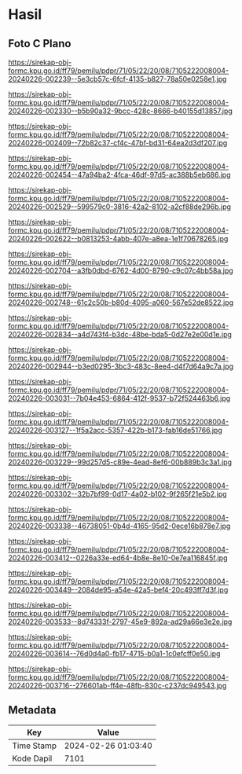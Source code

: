 # Hasil

## Foto C Plano

https://sirekap-obj-formc.kpu.go.id/ff79/pemilu/pdpr/71/05/22/20/08/7105222008004-20240226-002239--5e3cb57c-6fcf-4135-b827-78a50e0258e1.jpg

https://sirekap-obj-formc.kpu.go.id/ff79/pemilu/pdpr/71/05/22/20/08/7105222008004-20240226-002330--b5b90a32-9bcc-428c-8666-b40155d13857.jpg

https://sirekap-obj-formc.kpu.go.id/ff79/pemilu/pdpr/71/05/22/20/08/7105222008004-20240226-002409--72b82c37-cf4c-47bf-bd31-64ea2d3df207.jpg

https://sirekap-obj-formc.kpu.go.id/ff79/pemilu/pdpr/71/05/22/20/08/7105222008004-20240226-002454--47a94ba2-4fca-46df-97d5-ac388b5eb686.jpg

https://sirekap-obj-formc.kpu.go.id/ff79/pemilu/pdpr/71/05/22/20/08/7105222008004-20240226-002529--599579c0-3816-42a2-8102-a2cf88de296b.jpg

https://sirekap-obj-formc.kpu.go.id/ff79/pemilu/pdpr/71/05/22/20/08/7105222008004-20240226-002622--b0813253-4abb-407e-a8ea-1e1f70678265.jpg

https://sirekap-obj-formc.kpu.go.id/ff79/pemilu/pdpr/71/05/22/20/08/7105222008004-20240226-002704--a3fb0dbd-6762-4d00-8790-c9c07c4bb58a.jpg

https://sirekap-obj-formc.kpu.go.id/ff79/pemilu/pdpr/71/05/22/20/08/7105222008004-20240226-002748--61c2c50b-b80d-4095-a060-567e52de8522.jpg

https://sirekap-obj-formc.kpu.go.id/ff79/pemilu/pdpr/71/05/22/20/08/7105222008004-20240226-002834--a4d743f4-b3dc-48be-bda5-0d27e2e00d1e.jpg

https://sirekap-obj-formc.kpu.go.id/ff79/pemilu/pdpr/71/05/22/20/08/7105222008004-20240226-002944--b3ed0295-3bc3-483c-8ee4-d4f7d64a9c7a.jpg

https://sirekap-obj-formc.kpu.go.id/ff79/pemilu/pdpr/71/05/22/20/08/7105222008004-20240226-003031--7b04e453-6864-412f-9537-b72f524463b6.jpg

https://sirekap-obj-formc.kpu.go.id/ff79/pemilu/pdpr/71/05/22/20/08/7105222008004-20240226-003127--1f5a2acc-5357-422b-b173-fab16de51766.jpg

https://sirekap-obj-formc.kpu.go.id/ff79/pemilu/pdpr/71/05/22/20/08/7105222008004-20240226-003229--99d257d5-c89e-4ead-8ef6-00b889b3c3a1.jpg

https://sirekap-obj-formc.kpu.go.id/ff79/pemilu/pdpr/71/05/22/20/08/7105222008004-20240226-003302--32b7bf99-0d17-4a02-b102-9f265f21e5b2.jpg

https://sirekap-obj-formc.kpu.go.id/ff79/pemilu/pdpr/71/05/22/20/08/7105222008004-20240226-003338--46738051-0b4d-4165-95d2-0ece16b878e7.jpg

https://sirekap-obj-formc.kpu.go.id/ff79/pemilu/pdpr/71/05/22/20/08/7105222008004-20240226-003412--0226a33e-ed64-4b8e-8e10-0e7ea116845f.jpg

https://sirekap-obj-formc.kpu.go.id/ff79/pemilu/pdpr/71/05/22/20/08/7105222008004-20240226-003449--2084de95-a54e-42a5-bef4-20c493ff7d3f.jpg

https://sirekap-obj-formc.kpu.go.id/ff79/pemilu/pdpr/71/05/22/20/08/7105222008004-20240226-003533--8d74333f-2797-45e9-892a-ad29a66e3e2e.jpg

https://sirekap-obj-formc.kpu.go.id/ff79/pemilu/pdpr/71/05/22/20/08/7105222008004-20240226-003614--76d0d4a0-fb17-4715-b0a1-1c0efcff0e50.jpg

https://sirekap-obj-formc.kpu.go.id/ff79/pemilu/pdpr/71/05/22/20/08/7105222008004-20240226-003716--276601ab-ff4e-48fb-830c-c237dc949543.jpg


## Metadata

| Key        | Value               |
| ---------- | ------------------- |
| Time Stamp | 2024-02-26 01:03:40 |
| Kode Dapil | 7101                |



